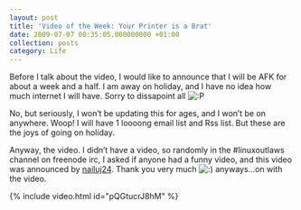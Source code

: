 ```yaml
---
layout: post
title: 'Video of the Week: Your Printer is a Brat'
date: 2009-07-07 00:35:05.000000000 +01:00
collection: posts
category: Life
---
```


Before I talk about the video, I would like to announce that I will be AFK for about a week and a half. I am away on holiday, and I have no idea how much internet I will have. Sorry to dissapoint all ![:P](http://www.10people.co.uk/wp-includes/images/smilies/icon_razz.gif)

No, but seriously, I won’t be updating this for ages, and I won’t be on anywhere. Woop! I will have 1 loooong email list and Rss list. But these are the joys of going on holiday.

Anyway, the video. I didn’t have a video, so randomly in the #linuxoutlaws channel on freenode irc, I asked if anyone had a funny video, and this video was announced by [nailuj24](https://fedoraproject.org/wiki/User:Julian). Thank you very much ![:)](http://www.10people.co.uk/wp-includes/images/smilies/icon_smile.gif) anyways…on with the video.

{% include video.html id="pQGtucrJ8hM" %}
